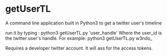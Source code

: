 # getUserTL
A command line application built in Python3 to get a twitter user's timeline

run it by typing :
  python3 getUserTL.py 'user_handle' 
Where the user_id is the twitter user's handle. For example: python3 getUserTL.py w3ndo_

Requires a developer twitter account. It will ass for the access tokens. 
